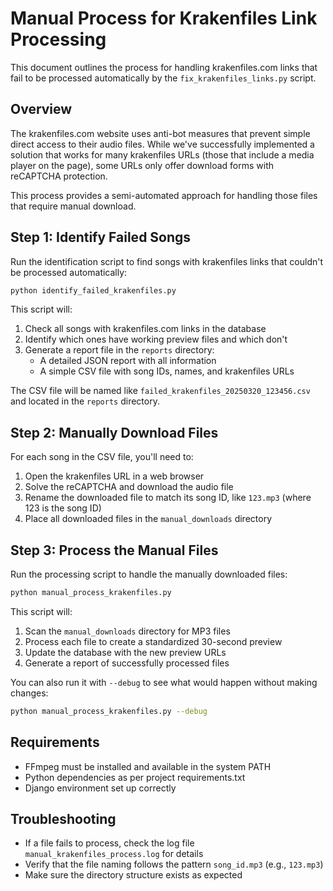 # Manual Process for Krakenfiles Link Processing

This document outlines the process for handling krakenfiles.com links that fail to be processed automatically by the `fix_krakenfiles_links.py` script.

## Overview

The krakenfiles.com website uses anti-bot measures that prevent simple direct access to their audio files. While we've successfully implemented a solution that works for many krakenfiles URLs (those that include a media player on the page), some URLs only offer download forms with reCAPTCHA protection.

This process provides a semi-automated approach for handling those files that require manual download.

## Step 1: Identify Failed Songs

Run the identification script to find songs with krakenfiles links that couldn't be processed automatically:

```bash
python identify_failed_krakenfiles.py
```

This script will:
1. Check all songs with krakenfiles.com links in the database
2. Identify which ones have working preview files and which don't
3. Generate a report file in the `reports` directory:
   - A detailed JSON report with all information
   - A simple CSV file with song IDs, names, and krakenfiles URLs

The CSV file will be named like `failed_krakenfiles_20250320_123456.csv` and located in the `reports` directory.

## Step 2: Manually Download Files

For each song in the CSV file, you'll need to:

1. Open the krakenfiles URL in a web browser
2. Solve the reCAPTCHA and download the audio file
3. Rename the downloaded file to match its song ID, like `123.mp3` (where 123 is the song ID)
4. Place all downloaded files in the `manual_downloads` directory

## Step 3: Process the Manual Files

Run the processing script to handle the manually downloaded files:

```bash
python manual_process_krakenfiles.py
```

This script will:
1. Scan the `manual_downloads` directory for MP3 files
2. Process each file to create a standardized 30-second preview
3. Update the database with the new preview URLs
4. Generate a report of successfully processed files

You can also run it with `--debug` to see what would happen without making changes:

```bash
python manual_process_krakenfiles.py --debug
```

## Requirements

- FFmpeg must be installed and available in the system PATH
- Python dependencies as per project requirements.txt
- Django environment set up correctly

## Troubleshooting

- If a file fails to process, check the log file `manual_krakenfiles_process.log` for details
- Verify that the file naming follows the pattern `song_id.mp3` (e.g., `123.mp3`)
- Make sure the directory structure exists as expected